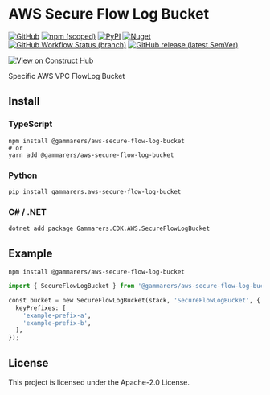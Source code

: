# AWS Secure Flow Log Bucket

[![GitHub](https://img.shields.io/github/license/gammarers/aws-secure-flow-log-bucket?style=flat-square)](https://github.com/gammarers/aws-secure-flow-log-bucket/blob/main/LICENSE)
[![npm (scoped)](https://img.shields.io/npm/v/@gammarers/aws-secure-flow-log-bucket?style=flat-square)](https://www.npmjs.com/package/@gammarers/aws-secure-flow-log-bucket)
[![PyPI](https://img.shields.io/pypi/v/gammarers.aws-secure-flow-log-bucket?style=flat-square)](https://pypi.org/project/gammarers.aws-secure-flow-log-bucket/)
[![Nuget](https://img.shields.io/nuget/v/gammarers.CDK.AWS.SecureFlowLogBucket?style=flat-square)](https://www.nuget.org/packages/Gammarers.CDK.AWS.SecureFlowLogBucket/)
[![GitHub Workflow Status (branch)](https://img.shields.io/github/actions/workflow/status/gammarers/aws-secure-flow-log-bucket/release.yml?branch=main&label=release&style=flat-square)](https://github.com/gammarers/aws-secure-flow-log-bucket/actions/workflows/release.yml)
[![GitHub release (latest SemVer)](https://img.shields.io/github/v/release/gammarers/aws-secure-flow-log-bucket?sort=semver&style=flat-square)](https://github.com/gammarers/aws-secure-flow-log-bucket/releases)

[![View on Construct Hub](https://constructs.dev/badge?package=@gammarers/aws-secure-flow-log-bucket)](https://constructs.dev/packages/@gammarers/aws-secure-flow-log-bucket)

Specific AWS VPC FlowLog Bucket

## Install

### TypeScript

```shell
npm install @gammarers/aws-secure-flow-log-bucket
# or
yarn add @gammarers/aws-secure-flow-log-bucket
```

### Python

```shell
pip install gammarers.aws-secure-flow-log-bucket
```

### C# / .NET

```shell
dotnet add package Gammarers.CDK.AWS.SecureFlowLogBucket
```

## Example

```shell
npm install @gammarers/aws-secure-flow-log-bucket
```

```python
import { SecureFlowLogBucket } from '@gammarers/aws-secure-flow-log-bucket';

const bucket = new SecureFlowLogBucket(stack, 'SecureFlowLogBucket', {
  keyPrefixes: [
    'example-prefix-a',
    'example-prefix-b',
  ],
});
```

## License

This project is licensed under the Apache-2.0 License.
